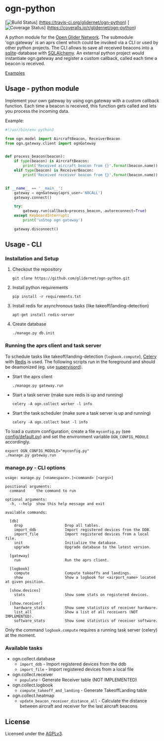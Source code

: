 # ogn-python

[![Build Status](https://travis-ci.org/glidernet/ogn-python.svg?branch=master)]
(https://travis-ci.org/glidernet/ogn-python)
[![Coverage Status](https://img.shields.io/coveralls/glidernet/ogn-python.svg)]
(https://coveralls.io/r/glidernet/ogn-python)

A python module for the [Open Glider Network](http://wiki.glidernet.org/).
The submodule 'ogn.gateway' is an aprs client which could be invoked via a CLI
or used by other python projects.
The CLI allows to save all received beacons into a
[sqlite](https://www.sqlite.org/)-database with [SQLAlchemy](http://www.sqlalchemy.org/).
An external python project would instantiate ogn.gateway and register a custom callback,
called each time a beacon is received.

[Examples](https://github.com/glidernet/ogn-python/wiki/Examples)


## Usage - python module
Implement your own gateway by using ogn.gateway with a custom callback function.
Each time a beacon is received, this function gets called and
lets you process the incoming data.

Example:
```python
#!/usr/bin/env python3

from ogn.model import AircraftBeacon, ReceiverBeacon
from ogn.gateway.client import ognGateway


def process_beacon(beacon):
    if type(beacon) is AircraftBeacon:
        print('Received aircraft beacon from {}'.format(beacon.name))
    elif type(beacon) is ReceiverBeacon:
        print('Received receiver beacon from {}'.format(beacon.name))


if __name__ == '__main__':
    gateway = ognGateway(aprs_user='N0CALL')
    gateway.connect()

    try:
        gateway.run(callback=process_beacon, autoreconnect=True)
    except KeyboardInterrupt:
        print('\nStop ogn gateway')

    gateway.disconnect()
```


## Usage - CLI
### Installation and Setup
1. Checkout the repository

   ```
   git clone https://github.com/glidernet/ogn-python.git
   ```

2. Install python requirements

    ```
    pip install -r requirements.txt
    ```

3. Install redis for asynchronous tasks (like takeoff/landing-detection)

    ```
    apt-get install redis-server
    ```

4. Create database

    ```
    ./manage.py db.init
    ```

### Running the aprs client and task server
To schedule tasks like takeoff/landing-detection (`logbook.compute`),
[Celery](http://www.celeryproject.org/) with [Redis](http://www.redis.io/) is used.
The following scripts run in the foreground and should be deamonized
(eg. use [supervisord](http://supervisord.org/)).

- Start the aprs client

  ```
  ./manage.py gateway.run
  ```

- Start a task server (make sure redis is up and running)

  ```
  celery -A ogn.collect worker -l info
  ```

- Start the task scheduler (make sure a task server is up and running)

  ```
  celery -A ogn.collect beat -l info
  ```


To load a custom configuration, create a file `myconfig.py` (see [config/default.py](config/default.py))
and set the environment variable `OGN_CONFIG_MODULE` accordingly.

```
export OGN_CONFIG_MODULE="myconfig.py"
./manage.py gateway.run
```

### manage.py - CLI options
```
usage: manage.py [<namespace>.]<command> [<args>]

positional arguments:
  command     the command to run

optional arguments:
  -h, --help  show this help message and exit

available commands:

  [db]
    drop                   Drop all tables.
    import_ddb             Import registered devices from the DDB.
    import_file            Import registered devices from a local file.
    init                   Initialize the database.
    upgrade                Upgrade database to the latest version.

  [gateway]
    run                    Run the aprs client.

  [logbook]
    compute                Compute takeoffs and landings.
    show                   Show a logbook for <airport_name> located at given position.

  [show.devices]
    stats                  Show some stats on registered devices.

  [show.receiver]
    hardware_stats         Show some statistics of receiver hardware.
    list_all               Show a list of all receivers (NOT IMPLEMENTED).
    software_stats         Show some statistics of receiver software.
```

Only the command `logbook.compute` requires a running task server (celery) at the moment.


### Available tasks
- ogn.collect.database
  - `import_ddb` - Import registered devices from the ddb
  - `import_file` - Import registered devices from a local file
- ogn.collect.receiver
  - `populate` - Generate Receiver table (NOT IMPLEMENTED)
- ogn.collect.logbook
  - `compute_takeoff_and_landing` - Generate TakeoffLanding table
- ogn.collect.heatmap
  - `update_beacon_receiver_distance_all` - Calculate the distance between aircraft and
    receiver for the last aircraft beacons


## License
Licensed under the [AGPLv3](LICENSE).
